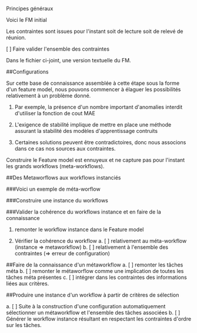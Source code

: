 Principes généraux


Voici le FM initial 


Les contraintes sont issues pour l'instant soit de lecture soit de relevé de réunion.

[ ] Faire valider l'ensemble des contraintes

Dans le fichier ci-joint, une version textuelle du FM.


##Configurations

Sur cette base de connaissance assemblée à cette étape sous la forme d'un feature model, nous pouvons commencer à élaguer les possibilités relativement à un problème donné.

1) Par exemple, la présence d'un nombre important d'anomalies interdit d'utiliser la fonction de cout MAE

2) L'exigence de stabilité implique de mettre en place une méthode assurant la stabilité des modèles d'apprentissage contruits

3) Certaines solutions peuvent être contradictoires, donc nous associons dans ce cas nos sources aux contraintes.


Construire le Feature model est ennuyeux et ne capture pas pour l'instant les grands workflows (meta-workflows).

##Des Metaworflows aux workflows instanciés

###Voici un exemple de méta-worflow


###Construire une instance du workflows

###Valider la cohérence du workflows instance et en faire de la connaissance

1) remonter le workflow instance dans le Feature model

2) Vérifier la cohérence du workflow
a. [ ] relativement au méta-workflow (instance => metaworkflow)
b. [ ] relativement à l'ensemble des contraintes (=> erreur de configuration) 


##Faire de la connaissance d'un métaworkflow
a. [ ] remonter les tâches méta
b. [ ] remonter le métaworflow comme une implication de toutes les tâches méta présentes
c. [ ] intégrer dans les contraintes des informations liées aux critères.


##Produire une instance d'un workflow à partir de critères de sélection

a. [ ] Suite à la construction d'une configuration automatiquement sélectionner un métaworkflow et l'ensemble des tâches associées
b. [ ] Générer le workflow instance résultant en respectant les contraintes d'ordre sur les tâches.





